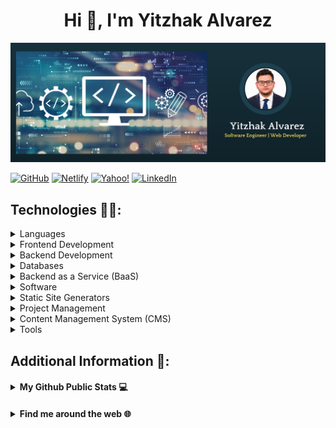 <h1 align="center">Hi &#128075;, I'm Yitzhak Alvarez</h1>

<img src="https://github.com/yitzhakalvarez/yitzhakalvarez/blob/main/banner.png" alt="banner that says Yitzhak Alvarez - software engineer, web developer.">

[![GitHub](https://img.shields.io/badge/-yitzhakalvarez-%23121011?style=flat&logo=github&logoColor=white)](https://github.com/yitzhakalvarez 'Follow me on GitHub')
[![Netlify](https://img.shields.io/badge/-yitzhakalvarez.com-%23000000?style=flat&logo=netlify&logoColor=#00C7B7)](https://yitzhakalvarez.com/)
[![Yahoo!](https://img.shields.io/badge/-yitzhak.alvarez1998@yahoo.com-6001D2?style=flat&logo=Yahoo!&logoColor=white)](mailto:yitzhak.alvarez1998@yahoo.com 'Connect via Email')
[![LinkedIn](https://img.shields.io/badge/-yitzhakalvarez-%230077B5?style=flat&logo=linkedin&logoColor=white)](https://www.linkedin.com/in/yitzhakalvarez/ 'Connect on LinkedIn')

## Technologies &#x1F468;&#x200D;&#x1F4BB;:

<details>
<summary>Languages</summary>

![JavaScript](https://img.shields.io/badge/javascript-%23323330.svg?style=flat&logo=javascript&logoColor=%23F7DF1E)
![Java](https://img.shields.io/badge/java-%23ED8B00.svg?style=flat&logo=java&logoColor=white)
![Python](https://img.shields.io/badge/python-3670A0?style=flat&logo=python&logoColor=ffdd54)
![PHP](https://img.shields.io/badge/php-%23777BB4.svg?style=flat&logo=php&logoColor=white)
![jQuery](https://img.shields.io/badge/jquery-%230769AD.svg?style=flat&logo=jquery&logoColor=white)

</details>

<details>
<summary>Frontend Development</summary>

![Vue.js](https://img.shields.io/badge/vuejs-%2335495e.svg?style=flat&logo=vuedotjs&logoColor=%234FC08D)
![React](https://img.shields.io/badge/react-%2320232a.svg?style=flat&logo=react&logoColor=%2361DAFB)
![CSS3](https://img.shields.io/badge/css3-%231572B6.svg?style=flat&logo=css3&logoColor=white)
![SASS](https://img.shields.io/badge/SASS-hotpink.svg?style=flat&logo=SASS&logoColor=white)
![HTML5](https://img.shields.io/badge/html5-%23E34F26?style=flat&logo=html5&logoColor=white)
![TailwindCSS](https://img.shields.io/badge/tailwindcss-%2338B2AC.svg?style=flat&logo=tailwind-css&logoColor=white)
![Babel](https://img.shields.io/badge/Babel-F9DC3e?style=flat&logo=babel&logoColor=black)
![Vuetify](https://img.shields.io/badge/Vuetify-1867C0?style=flat&logo=vuetify&logoColor=AEDDFF)
![Bootstrap](https://img.shields.io/badge/bootstrap-%23563D7C.svg?style=flat&logo=bootstrap&logoColor=white)
![Styled Components](https://img.shields.io/badge/styled--components-DB7093?style=flat&logo=styled-components&logoColor=white)

</details>

<details>
<summary>Backend Development</summary>

![NodeJS](https://img.shields.io/badge/node.js-6DA55F?style=flat&logo=node.js&logoColor=white)
![Express.js](https://img.shields.io/badge/express.js-%23404d59.svg?style=flat&logo=express&logoColor=%2361DAFB)
![GraphQL](https://img.shields.io/badge/-GraphQL-E10098?style=flat&logo=graphql&logoColor=white)

</details>

<details>
<summary>Databases</summary>

![MySQL](https://img.shields.io/badge/mysql-%2300f.svg?style=flat&logo=mysql&logoColor=white)

</details>

<details>
<summary>Backend as a Service (BaaS)</summary>

![Heroku](https://img.shields.io/badge/heroku-%23430098.svg?style=flat&logo=heroku&logoColor=white)
![Netlify](https://img.shields.io/badge/netlify-%23000000.svg?style=flat&logo=netlify&logoColor=#00C7B7)

</details>

<details>
<summary>Software</summary>

![Postman](https://img.shields.io/badge/Postman-FF6C37?style=flat&logo=postman&logoColor=white)
![Figma](https://img.shields.io/badge/figma-%23F24E1E.svg?style=flat&logo=figma&logoColor=white)
![Adobe Lightroom](https://img.shields.io/badge/Adobe%20Lightroom-31A8FF.svg?style=flat&logo=Adobe%20Lightroom&logoColor=white)
![Adobe Photoshop](https://img.shields.io/badge/adobe%20photoshop-%2331A8FF.svg?style=flat&logo=adobe%20photoshop&logoColor=white)
![Canva](https://img.shields.io/badge/Canva-%2300C4CC.svg?style=flat&logo=Canva&logoColor=white)

</details>

<details>
<summary>Static Site Generators</summary>

![Gatsby](https://img.shields.io/badge/Gatsby-%23663399.svg?style=flat&logo=gatsby&logoColor=white)

</details>

<details>
<summary>Project Management</summary>

![Trello](https://img.shields.io/badge/Trello-%23026AA7.svg?style=flat&logo=Trello&logoColor=white)
![Airtable](https://img.shields.io/badge/Airtable-18BFFF?style=flat&logo=Airtable&logoColor=white)
![Static Badge](https://img.shields.io/badge/Notion-%23000000?style=flat&logo=notion&logoColor=white)
![Static Badge](https://img.shields.io/badge/ClickUp-%237B68EE?style=flat&logo=clickup&logoColor=white)

</details>

<details>
<summary>Content Management System (CMS)</summary>

![WordPress](https://img.shields.io/badge/WordPress-%23117AC9.svg?style=flat&logo=WordPress&logoColor=white)
![Static Badge](https://img.shields.io/badge/Wix-%230C6EFC?style=flat&logo=wix&logoColor=white)
![Static Badge](https://img.shields.io/badge/Shopify-%237AB55C?style=flat&logo=shopify&logoColor=white)

</details>

<details>
<summary>Tools</summary>

![Microsoft Excel](https://img.shields.io/badge/Microsoft_Excel-217346?style=flat&logo=microsoft-excel&logoColor=white)
![Git](https://img.shields.io/badge/git-%23F05033.svg?style=flat&logo=git&logoColor=white)
![NPM](https://img.shields.io/badge/NPM-%23000000.svg?style=flat&logo=npm&logoColor=white)
![Yarn](https://img.shields.io/badge/yarn-%232C8EBB.svg?style=flat&logo=yarn&logoColor=white)
![Visual Studio Code](https://img.shields.io/badge/Visual%20Studio%20Code-0078d7.svg?style=flat&logo=visual-studio-code&logoColor=white)

</details>

## Additional Information &#x1F4AC;:

</details>

<h4><details>
    <summary>My Github Public Stats &#x1F4BB;</summary>

![Github Stats](https://github-readme-stats.vercel.app/api?username=yitzhakalvarez&count_private=true&show_icons=true&theme=blueberry&include_all_commits=true)

![Top Langs](https://github-readme-stats.vercel.app/api/top-langs/?username=yitzhakalvarez&layout=compact&theme=blueberry)

![Visitor Badge](https://komarev.com/ghpvc/?username=yitzhakalvarez&label=Profile%20views&color=0e75b6&style=flat)

---

</details></h4>

<h4><details>
    <summary>Find me around the web &#x1F310;</summary>

[![Twitter](https://img.shields.io/badge/-@nyc__yitzhak-%231DA1F2?style=flat&logo=Twitter&logoColor=white)](https://twitter.com/nyc_yitzhak 'Follow me on Twitter')
[![Instagram](https://img.shields.io/badge/-@alvarezshoots-%23E4405F?style=flat&logo=Instagram&logoColor=white)](https://www.instagram.com/alvarezshoots/ 'Follow me on Instagram')

</details></h4>
